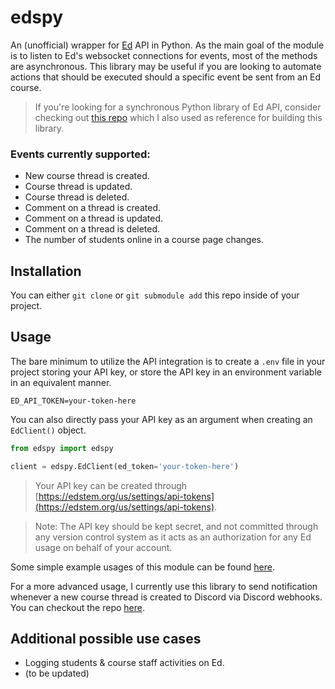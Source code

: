 # edspy

An (unofficial) wrapper for [Ed](https://edstem.org) API in Python. As the main goal of the module is to listen to Ed's websocket connections for events, most of the methods are asynchronous. This library may be useful if you are looking to automate actions that should be executed should a specific event be sent from an Ed course.

>If you're looking for a synchronous Python library of Ed API, consider checking out [this repo](https://github.com/smartspot2/edapi) which I also used as reference for building this library.

###  Events currently supported:
- New course thread is created. 
- Course thread is updated.
- Course thread is deleted. 
- Comment on a thread is created.
- Comment on a thread is updated.
- Comment on a thread is deleted.
-  The number of students online in a course page changes.

## Installation
You can either `git clone` or `git submodule add` this repo inside of your project. 

## Usage
The bare minimum to utilize the API integration is to create a `.env` file in your project storing your API key, or store the API key in an environment variable in an equivalent manner. 
```
ED_API_TOKEN=your-token-here
```
You can also directly pass your API key as an argument when creating an `EdClient()` object.
```python 
from edspy import edspy

client = edspy.EdClient(ed_token='your-token-here')
```
> Your API key can be created through [https://edstem.org/us/settings/api-tokens](https://edstem.org/us/settings/api-tokens).

>Note: The API key should be kept secret, and not committed through any version control system as it acts as an authorization for any Ed usage on behalf of your account.

Some simple example usages of this module can be found [here](https://github.com/bachtran02/edspy/tree/dev/examples). 

For a more advanced usage, I currently use this library to send notification whenever a new course thread is created to Discord via Discord webhooks. You can checkout the repo [here](https://github.com/bachtran02/ed-discohook).

## Additional possible use cases
- Logging students & course staff activities on Ed. 
- (to be updated)
